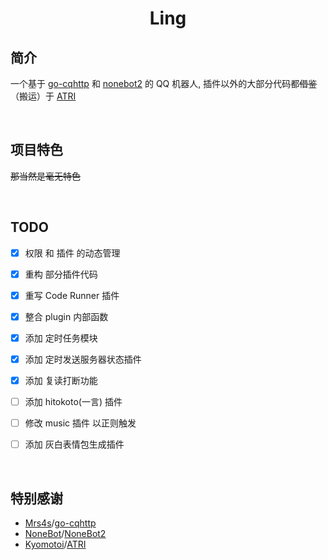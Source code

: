 # <center>Ling

## 简介
一个基于 [go-cqhttp]() 和 [nonebot2]() 的 QQ 机器人, 插件以外的大部分代码都~~借鉴~~（搬运）于 [ATRI]() 

<br>

## 项目特色

~~那当然是毫无特色~~

<br>

## TODO

 - [x] 权限 和 插件 的动态管理
 - [x] 重构 部分插件代码
 - [x] 重写 Code Runner 插件
 - [x] 整合 plugin 内部函数
 - [x] 添加 定时任务模块
 - [x] 添加 定时发送服务器状态插件
 - [x] 添加 复读打断功能
 - [ ] 添加 hitokoto(一言) 插件
 - [ ] 修改 music 插件 以正则触发
 - [ ] 添加 灰白表情包生成插件
 

<br>

## 特别感谢
 - [Mrs4s](https://github.com/Mrs4s/)/[go-cqhttp](https://github.com/Mrs4s/go-cqhttp)
 - [NoneBot](https://github.com/nonebot/)/[NoneBot2](https://github.com/nonebot/nonebot2)
 - [Kyomotoi](https://github.com/Kyomotoi/)/[ATRI](https://github.com/Kyomotoi/ATRI)